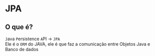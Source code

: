 # JPA

## O que é?

`J`ava `P`ersistence `A`PI ->  `JPA`<br>
Ele é o `ORM` do JAVA, ele é que faz a comunicação entre Objetos Java e Banco de dados